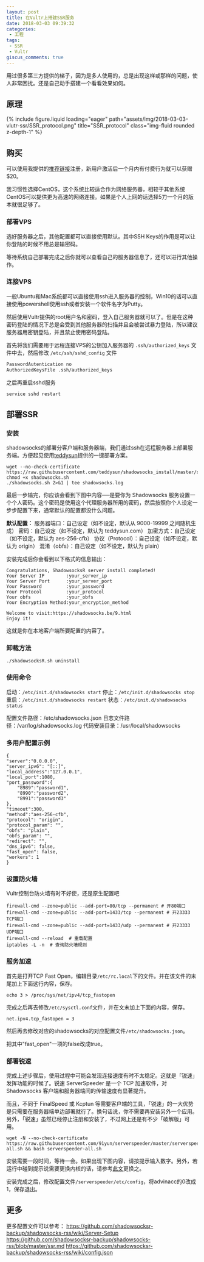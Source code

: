 ```yaml
---
layout: post
title: 在Vultr上搭建SSR服务
date: 2018-03-03 09:39:32
categories:
 - 工程
tags:
 - SSR
 - Vultr
giscus_comments: true
---
```


用过很多第三方提供的梯子，因为是多人使用的，总是出现这样或那样的问题，使人非常困扰。还是自己动手搭建一个看看效果如何。

## 原理 ##

<div class="row">
    <div class="col-sm mt-3 mt-md-0">
        {% include figure.liquid loading="eager" path="assets/img/2018-03-03-vlutr-ssr/SSR_protocol.png" title="SSR_protocol" class="img-fluid rounded z-depth-1" %}
    </div>
</div>
<!-- more -->

## 购买 ##

可以使用我提供的[推荐链接](https://www.vultr.com/?ref=7346922/)注册，新用户激活后一个月内有付费行为就可以获赠 $20。

我习惯性选择CentOS，这个系统比较适合作为网络服务器，相较于其他系统CentOS可以提供更为高速的网络连接。如果是个人上网的话选择5刀一个月的版本就很足够了。

### 部署VPS ###

选好服务器之后，其他配置都可以直接使用默认。其中SSH Keys的作用是可以让你登陆的时候不用总是输密码。

等待系统自己部署完成之后你就可以查看自己的服务器信息了，还可以进行其他操作。

### 连接VPS ###

一般Ubuntu和Mac系统都可以直接使用ssh进入服务器的控制，Win10的话可以直接使用powershell使用ssh或者安装一个软件名字为Putty。

然后使用Vultr提供的root用户名和密码，登入自己服务器就可以了。但是在这种密码登陆的情况下总是会受到其他服务器的扫描并且会被尝试暴力登陆，所以建议服务器用密钥登陆，并且禁止使用密码登陆。

首先将我们需要用于远程连接VPS的公钥加入服务器的 `.ssh/authorized_keys` 文件中去，然后修改 `/etc/ssh/sshd_config` 文件

```bash
PasswordAutentication no
AuthorizedKeysFile .ssh/authorized_keys
```

之后再重启sshd服务

```bash
service sshd restart
```

## 部署SSR ##

### 安装 ###

shadowsocks的部署分客户端和服务器端，我们通过ssh在远程服务器上部署服务端。方便起见使用[teddysun](https://teddysun.com/342.html)提供的一键部署方案。

```shell
wget --no-check-certificate https://raw.githubusercontent.com/teddysun/shadowsocks_install/master/shadowsocks.sh
chmod +x shadowsocks.sh
./shadowsocks.sh 2>&1 | tee shadowsocks.log
```

最后一步输完，你应该会看到下图中内容──是要你为 Shadowsocks 服务设置一个个人密码。这个密码是使用这个代理服务器所用的密码，然后按照你个人设定一步步配置下来，通常默认的配置都没什么问题。

**默认配置：**
服务器端口：自己设定（如不设定，默认从 9000-19999 之间随机生成）
密码：自己设定（如不设定，默认为 teddysun.com）
加密方式：自己设定（如不设定，默认为 aes-256-cfb）
协议（Protocol）：自己设定（如不设定，默认为 origin）
混淆（obfs）：自己设定（如不设定，默认为 plain）

安装完成后你会看到以下格式的信息输出：

```shell
Congratulations, ShadowsocksR server install completed!
Your Server IP        :your_server_ip
Your Server Port      :your_server_port
Your Password         :your_password
Your Protocol         :your_protocol
Your obfs             :your_obfs
Your Encryption Method:your_encryption_method

Welcome to visit:https://shadowsocks.be/9.html
Enjoy it!
```

这就是你在本地客户端所要配置的内容了。

### 卸载方法 ###

```shell
./shadowsocksR.sh uninstall
```

### 使用命令 ###

启动：`/etc/init.d/shadowsocks start`
停止：`/etc/init.d/shadowsocks stop`
重启：`/etc/init.d/shadowsocks restart`
状态：`/etc/init.d/shadowsocks status`

配置文件路径：/etc/shadowsocks.json
日志文件路径：/var/log/shadowsocks.log
代码安装目录：/usr/local/shadowsocks

### 多用户配置示例 ###

```shell
{
"server":"0.0.0.0",
"server_ipv6": "[::]",
"local_address":"127.0.0.1",
"local_port":1080,
"port_password":{
    "8989":"password1",
    "8990":"password2",
    "8991":"password3"
},
"timeout":300,
"method":"aes-256-cfb",
"protocol": "origin",
"protocol_param": "",
"obfs": "plain",
"obfs_param": "",
"redirect": "",
"dns_ipv6": false,
"fast_open": false,
"workers": 1
}
```

### 设置防火墙 ###

Vultr控制台防火墙有时不好使，还是原生配置吧

```shell
firewall-cmd --zone=public --add-port=80/tcp --permanent # 开80端口
firewall-cmd --zone=public --add-port=1433/tcp --permanent # 开23333 TCP端口
firewall-cmd --zone=public --add-port=1433/udp --permanent # 开23333 UDP端口
firewall-cmd --reload  # 重载配置
iptables -L -n  # 查询防火墙规则
```

### 服务加速 ###

首先是打开TCP Fast Open，编辑目录`/etc/rc.local`下的文件。并在该文件的末尾加上下面这行内容，保存。

```shell
echo 3 > /proc/sys/net/ipv4/tcp_fastopen
```

完成之后再去修改`/etc/sysctl.conf`文件，并在文末加上下面的内容，保存。

```shell
net.ipv4.tcp_fastopen = 3
```

然后再去修改对应的shadowsocks的对应配置文件`/etc/shadowsocks.json`。

把其中"fast_open"一项的false改成true。

### 部署锐速 ###

完成上述步骤后，使用过程中可能会发现连接速度有时不太稳定。这就是「锐速」发挥功能的时候了。锐速 ServerSpeeder 是一个 TCP 加速软件，对 Shadowsocks 客户端和服务器端间的传输速度有显著提升。

而且，不同于 FinalSpeed 或 Kcptun 等需要客户端的工具，「锐速」的一大优势是只需要在服务器端单边部署就行了。换句话说，你不需要再安装另外一个应用。另外，「锐速」虽然已经停止注册和安装了，不过网上还是有不少「破解版」可用。

```shell
wget -N --no-check-certificate https://raw.githubusercontent.com/91yun/serverspeeder/master/serverspeeder-all.sh && bash serverspeeder-all.sh
```

安装需要一段时间，等待一会。如果出现下图内容，请按提示输入数字。另外，若运行中碰到提示说需要更换内核的话，请参考[此文](https://www.91yun.co/archives/795)更换之。

安装完成之后，修改配置文件`/serverspeeder/etc/config`，将advinacc的0改成1，保存退出。

## 更多 ##

更多配置文件可以参考：
<https://github.com/shadowsocksr-backup/shadowsocks-rss/wiki/Server-Setup>
<https://github.com/shadowsocksr-backup/shadowsocks-rss/blob/master/ssr.md>
<https://github.com/shadowsocksr-backup/shadowsocks-rss/wiki/config.json>